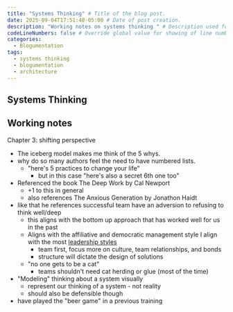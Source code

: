 ```yaml
---
title: "Systems Thinking" # Title of the blog post.
date: 2025-09-04T17:51:48-05:00 # Date of post creation.
description: "Working notes on systems thinking " # Description used for search engine.
codeLineNumbers: false # Override global value for showing of line numbers within code block.
categories:
  - Blogumentation
tags:
  - systems thinking
  - blogumentation
  - architecture
---
```


## Systems Thinking

## Working notes

Chapter 3: shifting perspective
- The iceberg model makes me think of the 5 whys.
- why do so many authors feel the need to have numbered lists.
  - "here's 5 practices to change your life"
    - but in this case "here's also a secret 6th one too"
- Referenced the book The Deep Work by Cal Newport
  - +1 to this in general
  - also references The Anxious Generation by Jonathon Haidt
- like that he references successful team have an adversion to refusing to think well/deep
  - this aligns with the bottom up approach that has worked well for us in the past
  - Aligns with the affiliative and democratic management style I align with the most [leadership styles](/library/leadership-that-gets-results)
    - team first, focus more on culture, team relationships, and bonds
    - structure will dictate the design of solutions
  - "no one gets to be a cat"
    - teams shouldn't need cat herding or glue (most of the time)
- "Modeling" thinking about a system visually
  - represent our thinking of a system - not reality
  - should also be defensible though
- have played the "beer game" in a previous training

